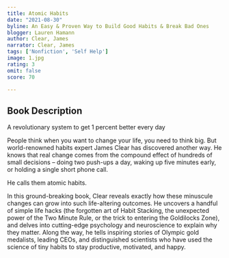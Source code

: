 ```yaml
---
title: Atomic Habits
date: "2021-08-30"
byline: An Easy & Proven Way to Build Good Habits & Break Bad Ones
blogger: Lauren Hamann
author: Clear, James
narrator: Clear, James
tags: ['Nonfiction', 'Self Help']
image: 1.jpg
rating: 3
omit: false
score: 70

---
```


## Book Description


A revolutionary system to get 1 percent better every day

People think when you want to change your life, you need to think big. But world-renowned habits expert James Clear has discovered another way. He knows that real change comes from the compound effect of hundreds of small decisions – doing two push-ups a day, waking up five minutes early, or holding a single short phone call.

He calls them atomic habits.

In this ground-breaking book, Clear reveals exactly how these minuscule changes can grow into such life-altering outcomes. He uncovers a handful of simple life hacks (the forgotten art of Habit Stacking, the unexpected power of the Two Minute Rule, or the trick to entering the Goldilocks Zone), and delves into cutting-edge psychology and neuroscience to explain why they matter. Along the way, he tells inspiring stories of Olympic gold medalists, leading CEOs, and distinguished scientists who have used the science of tiny habits to stay productive, motivated, and happy.
